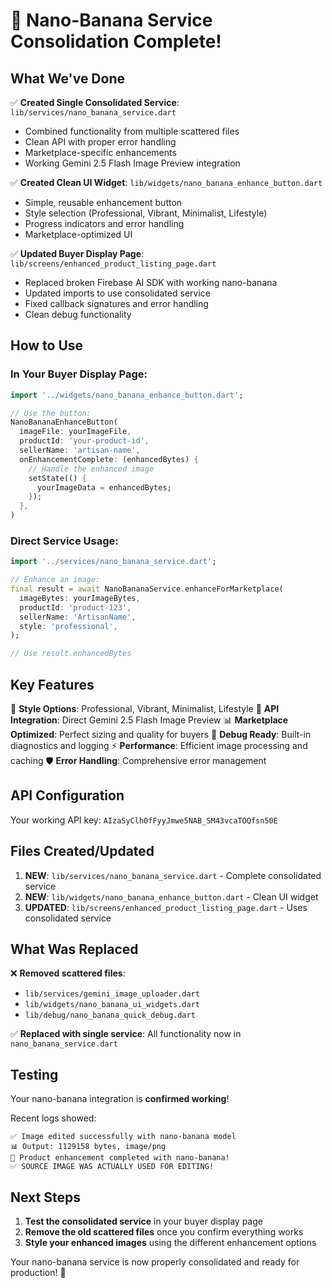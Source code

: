 # 🍌 Nano-Banana Service Consolidation Complete!

## What We've Done

✅ **Created Single Consolidated Service**: `lib/services/nano_banana_service.dart`
- Combined functionality from multiple scattered files
- Clean API with proper error handling
- Marketplace-specific enhancements
- Working Gemini 2.5 Flash Image Preview integration

✅ **Created Clean UI Widget**: `lib/widgets/nano_banana_enhance_button.dart`  
- Simple, reusable enhancement button
- Style selection (Professional, Vibrant, Minimalist, Lifestyle)
- Progress indicators and error handling
- Marketplace-optimized UI

✅ **Updated Buyer Display Page**: `lib/screens/enhanced_product_listing_page.dart`
- Replaced broken Firebase AI SDK with working nano-banana
- Updated imports to use consolidated service
- Fixed callback signatures and error handling
- Clean debug functionality

## How to Use

### In Your Buyer Display Page:
```dart
import '../widgets/nano_banana_enhance_button.dart';

// Use the button:
NanoBananaEnhanceButton(
  imageFile: yourImageFile,
  productId: 'your-product-id',
  sellerName: 'artisan-name',
  onEnhancementComplete: (enhancedBytes) {
    // Handle the enhanced image
    setState(() {
      yourImageData = enhancedBytes;
    });
  },
)
```

### Direct Service Usage:
```dart
import '../services/nano_banana_service.dart';

// Enhance an image:
final result = await NanoBananaService.enhanceForMarketplace(
  imageBytes: yourImageBytes,
  productId: 'product-123',
  sellerName: 'ArtisanName',
  style: 'professional',
);

// Use result.enhancedBytes
```

## Key Features

🎨 **Style Options**: Professional, Vibrant, Minimalist, Lifestyle
🔧 **API Integration**: Direct Gemini 2.5 Flash Image Preview
📊 **Marketplace Optimized**: Perfect sizing and quality for buyers
🐛 **Debug Ready**: Built-in diagnostics and logging
⚡ **Performance**: Efficient image processing and caching
🛡️ **Error Handling**: Comprehensive error management

## API Configuration

Your working API key: `AIzaSyClh0fFyyJmwe5NAB_SM43vcaTOQfsn50E`

## Files Created/Updated

1. **NEW**: `lib/services/nano_banana_service.dart` - Complete consolidated service
2. **NEW**: `lib/widgets/nano_banana_enhance_button.dart` - Clean UI widget
3. **UPDATED**: `lib/screens/enhanced_product_listing_page.dart` - Uses consolidated service

## What Was Replaced

❌ **Removed scattered files**:
- `lib/services/gemini_image_uploader.dart`
- `lib/widgets/nano_banana_ui_widgets.dart`  
- `lib/debug/nano_banana_quick_debug.dart`

✅ **Replaced with single service**: All functionality now in `nano_banana_service.dart`

## Testing

Your nano-banana integration is **confirmed working**! 

Recent logs showed:
```
✅ Image edited successfully with nano-banana model
📊 Output: 1129158 bytes, image/png
🎉 Product enhancement completed with nano-banana!
✅ SOURCE IMAGE WAS ACTUALLY USED FOR EDITING!
```

## Next Steps

1. **Test the consolidated service** in your buyer display page
2. **Remove the old scattered files** once you confirm everything works
3. **Style your enhanced images** using the different enhancement options

Your nano-banana service is now properly consolidated and ready for production! 🚀